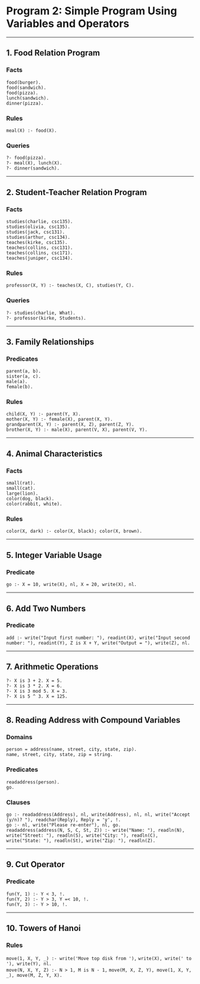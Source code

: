 # Program 2: Simple Program Using Variables and Operators

---

## 1. Food Relation Program
### Facts
`food(burger).`  
`food(sandwich).`  
`food(pizza).`  
`lunch(sandwich).`  
`dinner(pizza).`

### Rules
`meal(X) :- food(X).`

### Queries
`?- food(pizza).`  
`?- meal(X), lunch(X).`  
`?- dinner(sandwich).`

---

## 2. Student-Teacher Relation Program
### Facts
`studies(charlie, csc135).`  
`studies(olivia, csc135).`  
`studies(jack, csc131).`  
`studies(arthur, csc134).`  
`teaches(kirke, csc135).`  
`teaches(collins, csc131).`  
`teaches(collins, csc171).`  
`teaches(juniper, csc134).`

### Rules
`professor(X, Y) :- teaches(X, C), studies(Y, C).`

### Queries
`?- studies(charlie, What).`  
`?- professor(kirke, Students).`

---

## 3. Family Relationships
### Predicates
`parent(a, b).`  
`sister(a, c).`  
`male(a).`  
`female(b).`

### Rules
`child(X, Y) :- parent(Y, X).`  
`mother(X, Y) :- female(X), parent(X, Y).`  
`grandparent(X, Y) :- parent(X, Z), parent(Z, Y).`  
`brother(X, Y) :- male(X), parent(V, X), parent(V, Y).`

---

## 4. Animal Characteristics
### Facts
`small(rat).`  
`small(cat).`  
`large(lion).`  
`color(dog, black).`  
`color(rabbit, white).`

### Rules
`color(X, dark) :- color(X, black); color(X, brown).`

---

## 5. Integer Variable Usage
### Predicate
`go :- X = 10, write(X), nl, X = 20, write(X), nl.`

---

## 6. Add Two Numbers
### Predicate
`add :- write("Input first number: "), readint(X), write("Input second number: "), readint(Y), Z is X + Y, write("Output = "), write(Z), nl.`

---

## 7. Arithmetic Operations
`?- X is 3 + 2. X = 5.`  
`?- X is 3 * 2. X = 6.`  
`?- X is 3 mod 5. X = 3.`  
`?- X is 5 ^ 3. X = 125.`

---

## 8. Reading Address with Compound Variables
### Domains
`person = address(name, street, city, state, zip).`  
`name, street, city, state, zip = string.`

### Predicates
`readaddress(person).`  
`go.`

### Clauses
`go :- readaddress(Address), nl, write(Address), nl, nl, write("Accept (y/n)? "), readchar(Reply), Reply = 'y', !.`  
`go :- nl, write("Please re-enter"), nl, go.`  
`readaddress(address(N, S, C, St, Z)) :- write("Name: "), readln(N), write("Street: "), readln(S), write("City: "), readln(C), write("State: "), readln(St), write("Zip: "), readln(Z).`

---

## 9. Cut Operator
### Predicate
`fun(Y, 1) :- Y < 3, !.`  
`fun(Y, 2) :- Y > 3, Y =< 10, !.`  
`fun(Y, 3) :- Y > 10, !.`

---

## 10. Towers of Hanoi
### Rules
`move(1, X, Y, _) :- write('Move top disk from '),`
`write(X), write(' to '), write(Y), nl.`  
`move(N, X, Y, Z) :- N > 1, M is N - 1,`
`move(M, X, Z, Y), move(1, X, Y, _), move(M, Z, Y, X).`
